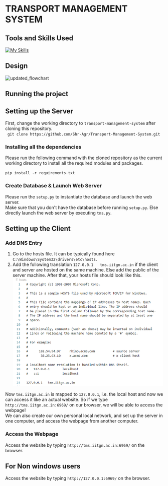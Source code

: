 # TRANSPORT MANAGEMENT SYSTEM

## Tools and Skills Used

[![My Skills](https://skillicons.dev/icons?i=flask,html,css,py,vscode,git,mysql)](https://skillicons.dev)

## Design

![updated_flowchart](https://github.com/ayushmodi12/transport-management-system/assets/113369113/eb11aa59-78fe-40c7-a429-9d7630195c47)

## Running the project

## Setting up the Server

First, change the working directory to `transport-management-system` after cloning this repository.  
` git clone https://github.com/Shr-Agr/Transport-Management-System.git`

### Installing all the dependencies

Please run the following command with the cloned repository as the current working directory to install all the required modules and packages.

```
pip install -r requirements.txt
```

### Create Database & Launch Web Server

Please run the `setup.py` to instantiate the database and launch the web server.  
Make sure that you don't have the database before running `setup.py`. Else directly launch the web server by executing `tms.py`.

## Setting up the Client

### Add DNS Entry

1. Go to the hosts file. It can be typically found here `C:\Windows\System32\drivers\etc\hosts`.
2. Add the following translation `127.0.0.1   tms.iitgn.ac.in` if the client and server are hosted on the same machine. Else add the public of the server machine. After that, your hosts file should look like this.  
   ![Hosts File](hosts.png)

Now `tms.iitgn.ac.in` is mapped to `127.0.0.1`, i.e. the local host and now we can access it like an actual website. So if we type `http://tms.iitgn.ac.in:6969/` on our browser, we will be able to access the webpage!  
We can also create our own personal local network, and set up the server in one computer, and access the webpage from another computer.

### Access the Webpage

Access the website by typing `http://tms.iitgn.ac.in:6969/` on the browser.

## For Non windows users

Access the website by typing `http://127.0.0.1:6969/` on the browser.
